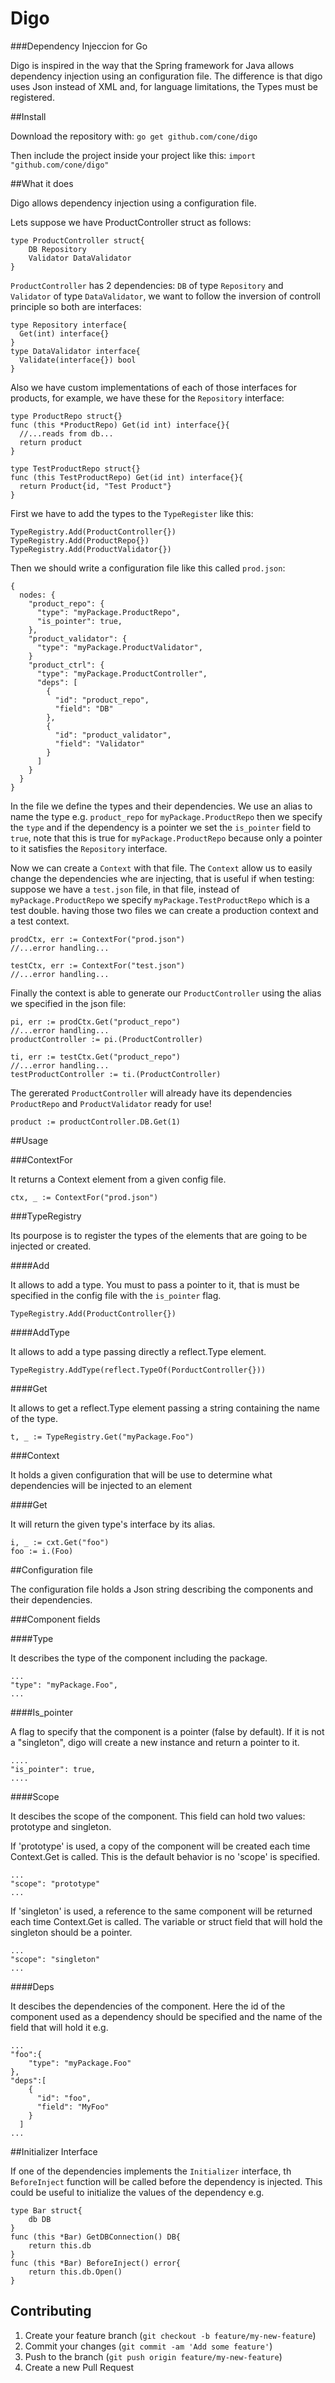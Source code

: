 # Digo

###Dependency Injeccion for Go

Digo is inspired in the way that the Spring framework for Java allows dependency injection using an configuration file. The difference is that digo uses Json instead of XML and, for language limitations, the Types must be registered.

##Install

Download the repository with:
``go get github.com/cone/digo``

Then include the project inside your project like this:
``import "github.com/cone/digo"``

##What it does

Digo allows dependency injection using a configuration file.

Lets suppose we have ProductController struct as follows:

    type ProductController struct{
        DB Repository
        Validator DataValidator
    }
    
``ProductController`` has 2 dependencies: ``DB`` of type ``Repository`` and ``Validator`` of type ``DataValidator``, we want to follow the inversion of controll principle so both are interfaces:

    type Repository interface{
      Get(int) interface{}
    }
    type DataValidator interface{
      Validate(interface{}) bool
    }
    
Also we have custom implementations of each of those interfaces for products, for example, we have these for the ``Repository`` interface:

    type ProductRepo struct{}
    func (this *ProductRepo) Get(id int) interface{}{
      //...reads from db...
      return product
    }
    
    type TestProductRepo struct{}
    func (this TestProductRepo) Get(id int) interface{}{
      return Product{id, "Test Product"}
    }
    
First we have to add the types to the ``TypeRegister`` like this:

    TypeRegistry.Add(ProductController{})
    TypeRegistry.Add(ProductRepo{})
    TypeRegistry.Add(ProductValidator{})
    
Then we should write a configuration file like this called ``prod.json``:

    {
      nodes: {
        "product_repo": {
          "type": "myPackage.ProductRepo",
          "is_pointer": true,
        },
        "product_validator": {
          "type": "myPackage.ProductValidator",
        }
        "product_ctrl": {
          "type": "myPackage.ProductController",
          "deps": [
            {
              "id": "product_repo",
              "field": "DB"
            },
            {
              "id": "product_validator",
              "field": "Validator"
            }
          ]
        }
      }
    }
    
In the file we define the types and their dependencies. We use an alias to name the type e.g. ``product_repo`` for ``myPackage.ProductRepo`` then we specify the ``type`` and if the dependency is a pointer we set the ``is_pointer`` field to ``true``, note that this is true for ``myPackage.ProductRepo`` because only a pointer to it satisfies the ``Repository`` interface.
    
Now we can create a ``Context`` with that file. The ``Context`` allow us to easily change the dependencies whe are injecting, that is useful if when testing: suppose we have a ``test.json`` file, in that file, instead of ``myPackage.ProductRepo`` we specify ``myPackage.TestProductRepo`` which is a test double. having those two files we can create a production context and a test context.

    prodCtx, err := ContextFor("prod.json")
    //...error handling...
    
    testCtx, err := ContextFor("test.json")
    //...error handling...

Finally the context is able to generate our ``ProductController`` using the alias we specified in the json file:

    pi, err := prodCtx.Get("product_repo")
    //...error handling...
    productController := pi.(ProductController)
    
    ti, err := testCtx.Get("product_repo")
    //...error handling...
    testProductController := ti.(ProductController)
    
The gererated ``ProductController`` will already have its dependencies ``ProductRepo`` and ``ProductValidator`` ready for use!

    product := productController.DB.Get(1)

##Usage

###ContextFor

It returns a Context element from a given config file.

    ctx, _ := ContextFor("prod.json")

###TypeRegistry

Its pourpose is to register the types of the elements that are going to be injected or created.

####Add

It allows to add a type. You must to pass a pointer to it, that is must be specified in the config file with the ``is_pointer`` flag.

    TypeRegistry.Add(ProductController{})
    
####AddType

It allows to add a type passing directly a reflect.Type element.

    TypeRegistry.AddType(reflect.TypeOf(PorductController{}))
    
####Get

It allows to get a reflect.Type element passing a string containing the name of the type.

    t, _ := TypeRegistry.Get("myPackage.Foo")
    
###Context

It holds a given configuration that will be use to determine what dependencies will be injected to an element

####Get

It will return the given type's interface by its alias.

    i, _ := cxt.Get("foo")
    foo := i.(Foo)
    
##Configuration file

The configuration file holds a Json string describing the components and their dependencies.

###Component fields

####Type

It describes the type of the component including the package.

    ...
    "type": "myPackage.Foo",
    ...
    
####Is_pointer

A flag to specify that the component is a pointer (false by default). If it is not a "singleton", digo will create a new instance and return a pointer to it.

    ....
    "is_pointer": true,
    ....
    
####Scope

It descibes the scope of the component. This field can hold two values: prototype and singleton.

If 'prototype' is used, a copy of the component will be created each time Context.Get is called. This is the default behavior is no 'scope' is specified.

    ...
    "scope": "prototype"
    ...
    
If 'singleton' is used, a reference to the same component will be returned each time Context.Get is called. The variable or struct field that will hold the singleton should be a pointer.

    ...
    "scope": "singleton"
    ...

####Deps

It descibes the dependencies of the component. Here the id of the component used as a dependency should be specified and the name of the field that will hold it e.g.

    ...
    "foo":{
        "type": "myPackage.Foo"
    },
    "deps":[
        {
          "id": "foo",
          "field": "MyFoo"
        }
      ]
    ...

##Initializer Interface

If one of the dependencies implements the ``Initializer`` interface, th ``BeforeInject`` function will be called before the dependency is injected. This could be useful to initialize the values of the dependency e.g.

    type Bar struct{
        db DB
    }
    func (this *Bar) GetDBConnection() DB{
        return this.db
    }
    func (this *Bar) BeforeInject() error{
        return this.db.Open()
    }
    
## Contributing

1. Create your feature branch (`git checkout -b feature/my-new-feature`)
2. Commit your changes (`git commit -am 'Add some feature'`)
3. Push to the branch (`git push origin feature/my-new-feature`)
4. Create a new Pull Request
